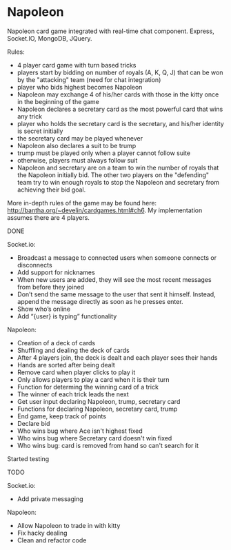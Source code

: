 # Napoleon
Napoleon card game integrated with real-time chat component.
Express, Socket.IO, MongoDB, JQuery.

Rules:
* 4 player card game with turn based tricks
* players start by bidding on number of royals (A, K, Q, J) that can be won by the "attacking" team (need for chat integration)
* player who bids highest becomes Napoleon
* Napoleon may exchange 4 of his/her cards with those in the kitty once in the beginning of the game
* Napoleon declares a secretary card as the most powerful card that wins any trick
* player who holds the secretary card is the secretary, and his/her identity is secret initially
* the secretary card may be played whenever
* Napoleon also declares a suit to be trump
* trump must be played only when a player cannot follow suite
* otherwise, players must always follow suit
* Napoleon and secretary are on a team to win the number of royals that the Napoleon initially bid. The other two players on the "defending" team try to win enough royals to stop the Napoleon and secretary from achieving their bid goal.

More in-depth rules of the game may be found here: http://bantha.org/~develin/cardgames.html#ch6. My implementation assumes there are 4 players.


DONE

  Socket.io:
  * Broadcast a message to connected users when someone connects or disconnects
  * Add support for nicknames
  * When new users are added, they will see the most recent messages from before they joined
  * Don’t send the same message to the user that sent it himself. Instead, append the message directly as soon as he presses enter.
  * Show who’s online
  * Add “{user} is typing” functionality
  

  Napoleon:
  * Creation of a deck of cards
  * Shuffling and dealing the deck of cards
  * After 4 players join, the deck is dealt and each player sees their hands
  * Hands are sorted after being dealt
  * Remove card when player clicks to play it
  * Only allows players to play a card when it is their turn
  * Function for determing the winning card of a trick
  * The winner of each trick leads the next
  * Get user input declaring Napoleon, trump, secretary card
  * Functions for declaring Napoleon, secretary card, trump
  * End game, keep track of points
  * Declare bid
  * Who wins bug where Ace isn't highest fixed
  * Who wins bug where Secretary card doesn't win fixed
  * Who wins bug: card is removed from hand so can't search for it

  Started testing


TODO

  Socket.io:
  * Add private messaging
  
  Napoleon:
  * Allow Napoleon to trade in with kitty
  * Fix hacky dealing
  * Clean and refactor code

